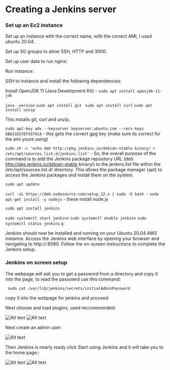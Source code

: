# Creating a Jenkins server

### Set up an Ec2 instance

Set up an instance with the correct name, with the correct AMI, I used ubuntu 20.04. 

Set up SG groups to allow SSH, HTTP and 3000. 

Set up user data to run nginx:

Run instance:

SSH to instance and install the following dependencies:

Install OpenJDK 11 (Java Development Kit) - ```sudo apt install openjdk-11-jdk```

```java -version```
```sudo apt install git ```
```sudo apt install curl```
```sudo apt install unzip```

This installs git, curl and unzip.

```sudo apt-key adv --keyserver keyserver.ubuntu.com --recv-keys 5BA31D57EF5975CA``` - this gets the correct gpg key (make sure its correct for the ami youre using)

```sudo sh -c 'echo deb http://pkg.jenkins.io/debian-stable binary/ > /etc/apt/sources.list.d/jenkins.list'```  - So, the overall purpose of the command is to add the Jenkins package repository URL (deb http://pkg.jenkins.io/debian-stable binary/) to the jenkins.list file within the /etc/apt/sources.list.d/ directory. This allows the package manager (apt) to access the Jenkins packages and install them on the system.

```sudo apt update```

```curl -sL https://deb.nodesource.com/setup_12.x | sudo -E bash -```
```sudo apt-get install -y nodejs``` - these install node.js

```sudo apt install jenkins```

```sudo systemctl start jenkins```
```sudo systemctl enable jenkins```
```sudo systemctl status jenkins```
```q```

Jenkins should now be installed and running on your Ubuntu 20.04 AWS instance. Access the Jenkins web interface by opening your browser and navigating to http://<your-instance-IP>:8080. Follow the on-screen instructions to complete the Jenkins setup.

### Jenkins on screen setup

The webpage will ask you to get a password from a directory and copy it into the page, to read the passowrd use this command:

``` sudo cat /var/lib/jenkins/secrets/initialAdminPassword```

copy it into the webpage for jenkins and proceed:

Next choose and load plugins,  used reccommended:

![Alt text](pic_for_mds-jenkins/customize%20jenkins.png)
![Alt text](pic_for_mds-jenkins/loading%20plugins%20jenkins.png)

Next create an admin user:

![Alt text](pic_for_mds-jenkins/create%20admin%20user.png)

Then Jenkins is nearly ready click Start using Jenkins and it will take you to the home page::

![Alt text](pic_for_mds-jenkins/jenkins%20is%20ready.png)
![Alt text](pic_for_mds-jenkins/jenkins%20home.png)